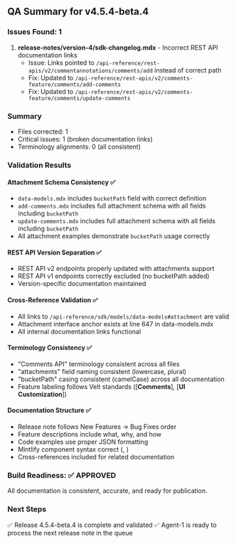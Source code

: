 ## QA Summary for v4.5.4-beta.4

### Issues Found: 1

1. **release-notes/version-4/sdk-changelog.mdx** - Incorrect REST API documentation links
   - Issue: Links pointed to `/api-reference/rest-apis/v2/commentannotations/comments/add` instead of correct path
   - Fix: Updated to `/api-reference/rest-apis/v2/comments-feature/comments/add-comments`
   - Fix: Updated to `/api-reference/rest-apis/v2/comments-feature/comments/update-comments`

### Summary
- Files corrected: 1
- Critical issues: 1 (broken documentation links)
- Terminology alignments: 0 (all consistent)

### Validation Results

#### Attachment Schema Consistency ✅
- `data-models.mdx` includes `bucketPath` field with correct definition
- `add-comments.mdx` includes full attachment schema with all fields including `bucketPath`
- `update-comments.mdx` includes full attachment schema with all fields including `bucketPath`
- All attachment examples demonstrate `bucketPath` usage correctly

#### REST API Version Separation ✅
- REST API v2 endpoints properly updated with attachments support
- REST API v1 endpoints correctly excluded (no bucketPath added)
- Version-specific documentation maintained

#### Cross-Reference Validation ✅
- All links to `/api-reference/sdk/models/data-models#attachment` are valid
- Attachment interface anchor exists at line 647 in data-models.mdx
- All internal documentation links functional

#### Terminology Consistency ✅
- "Comments API" terminology consistent across all files
- "attachments" field naming consistent (lowercase, plural)
- "bucketPath" casing consistent (camelCase) across all documentation
- Feature labeling follows Velt standards ([**Comments**], [**UI Customization**])

#### Documentation Structure ✅
- Release note follows New Features → Bug Fixes order
- Feature descriptions include what, why, and how
- Code examples use proper JSON formatting
- Mintlify component syntax correct (<Note>, <Update>)
- Cross-references included for related documentation

### Build Readiness: ✅ APPROVED

All documentation is consistent, accurate, and ready for publication.

### Next Steps

✅ Release 4.5.4-beta.4 is complete and validated
✅ Agent-1 is ready to process the next release note in the queue
